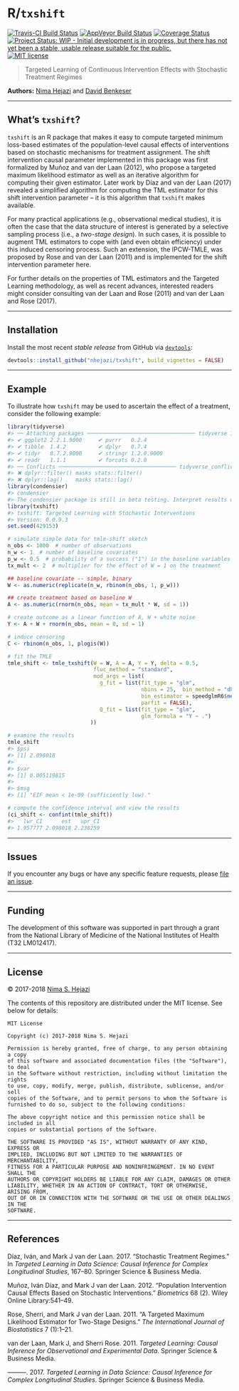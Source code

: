 
<!-- README.md is generated from README.Rmd. Please edit that file -->

# R/`txshift`

[![Travis-CI Build
Status](https://travis-ci.org/nhejazi/txshift.svg?branch=master)](https://travis-ci.org/nhejazi/txshift)
[![AppVeyor Build
Status](https://ci.appveyor.com/api/projects/status/github/nhejazi/txshift?branch=master&svg=true)](https://ci.appveyor.com/project/nhejazi/txshift)
[![Coverage
Status](https://img.shields.io/codecov/c/github/nhejazi/txshift/master.svg)](https://codecov.io/github/nhejazi/txshift?branch=master)
[![Project Status: WIP - Initial development is in progress, but there
has not yet been a stable, usable release suitable for the
public.](http://www.repostatus.org/badges/latest/wip.svg)](http://www.repostatus.org/#wip)
[![MIT
license](http://img.shields.io/badge/license-MIT-brightgreen.svg)](http://opensource.org/licenses/MIT)

> Targeted Learning of Continuous Intervention Effects with Stochastic
> Treatment Regimes

**Authors:** [Nima Hejazi](http://nimahejazi.org) and [David
Benkeser](https://www.benkeserstatistics.com/)

-----

## What’s `txshift`?

`txshift` is an R package that makes it easy to compute targeted minimum
loss-based estimates of the population-level causal effects of
interventions based on stochastic mechanisms for treatment assignment.
The shift intervention causal parameter implemented in this package was
first formalized by Muñoz and van der Laan (2012), who propose a
targeted maximum likelihood estimator as well as an iterative algorithm
for computing their given estimator. Later work by Díaz and van der Laan
(2017) revealed a simplified algorithm for computing the TML estimator
for this shift intervention parameter – it is this algorithm that
`txshift` makes available.

For many practical applications (e.g., observational medical studies),
it is often the case that the data structure of interest is generated by
a selective sampling process (i.e., a *two-stage design*). In such
cases, it is possible to augment TML estimators to cope with (and even
obtain efficiency) under this induced censoring process. Such an
extension, the IPCW-TMLE, was proposed by Rose and van der Laan (2011)
and is implemented for the shift intervention parameter here.

For further details on the properties of TML estimators and the Targeted
Learning methodology, as well as recent advances, interested readers
might consider consulting van der Laan and Rose (2011) and van der Laan
and Rose (2017).

-----

## Installation

Install the most recent *stable release* from GitHub via
[`devtools`](https://www.rstudio.com/products/rpackages/devtools/):

``` r
devtools::install_github("nhejazi/txshift", build_vignettes = FALSE)
```

-----

## Example

To illustrate how `txshift` may be used to ascertain the effect of a
treatment, consider the following example:

``` r
library(tidyverse)
#> ── Attaching packages ────────────────────────────────── tidyverse 1.2.1 ──
#> ✔ ggplot2 2.2.1.9000     ✔ purrr   0.2.4     
#> ✔ tibble  1.4.2          ✔ dplyr   0.7.4     
#> ✔ tidyr   0.7.2.9000     ✔ stringr 1.2.0.9000
#> ✔ readr   1.1.1          ✔ forcats 0.2.0
#> ── Conflicts ───────────────────────────────────── tidyverse_conflicts() ──
#> ✖ dplyr::filter() masks stats::filter()
#> ✖ dplyr::lag()    masks stats::lag()
library(condensier)
#> condensier
#> The condensier package is still in beta testing. Interpret results with caution.
library(txshift)
#> txshift: Targeted Learning with Stochastic Interventions
#> Version: 0.0.9.3
set.seed(429153)

# simulate simple data for tmle-shift sketch
n_obs <- 1000  # number of observations
n_w <- 1  # number of baseline covariates
p_w <- 0.5  # probability of a success ("1") in the baseline variables
tx_mult <- 2  # multiplier for the effect of W = 1 on the treatment

## baseline covariate -- simple, binary
W <- as.numeric(replicate(n_w, rbinom(n_obs, 1, p_w)))

## create treatment based on baseline W
A <- as.numeric(rnorm(n_obs, mean = tx_mult * W, sd = 1))

# create outcome as a linear function of A, W + white noise
Y <- A + W + rnorm(n_obs, mean = 0, sd = 1)

# induce censoring
C <- rbinom(n_obs, 1, plogis(W))

# fit the TMLE
tmle_shift <- tmle_txshift(W = W, A = A, Y = Y, delta = 0.5,
                           fluc_method = "standard",
                           mod_args = list(
                             g_fit = list(fit_type = "glm",
                                          nbins = 25,  bin_method = "dhist",
                                          bin_estimator = speedglmR6$new(),
                                          parfit = FALSE),
                             Q_fit = list(fit_type = "glm",
                                          glm_formula = "Y ~ .")
                          ))

# examine the results
tmle_shift
#> $psi
#> [1] 2.098018
#> 
#> $var
#> [1] 0.005119815
#> 
#> $msg
#> [1] "EIF mean < 1e-09 (sufficiently low)."

# compute the confidence interval and view the results
(ci_shift <- confint(tmle_shift))
#>   lwr_CI      est   upr_CI 
#> 1.957777 2.098018 2.238259
```

-----

## Issues

If you encounter any bugs or have any specific feature requests, please
[file an issue](https://github.com/nhejazi/txshift/issues).

-----

## Funding

The development of this software was supported in part through a grant
from the National Library of Medicine of the National Institutes of
Health (T32 LM012417).

-----

## License

© 2017-2018 [Nima S. Hejazi](http://nimahejazi.org)

The contents of this repository are distributed under the MIT license.
See below for details:

    MIT License
    
    Copyright (c) 2017-2018 Nima S. Hejazi
    
    Permission is hereby granted, free of charge, to any person obtaining a copy
    of this software and associated documentation files (the "Software"), to deal
    in the Software without restriction, including without limitation the rights
    to use, copy, modify, merge, publish, distribute, sublicense, and/or sell
    copies of the Software, and to permit persons to whom the Software is
    furnished to do so, subject to the following conditions:
    
    The above copyright notice and this permission notice shall be included in all
    copies or substantial portions of the Software.
    
    THE SOFTWARE IS PROVIDED "AS IS", WITHOUT WARRANTY OF ANY KIND, EXPRESS OR
    IMPLIED, INCLUDING BUT NOT LIMITED TO THE WARRANTIES OF MERCHANTABILITY,
    FITNESS FOR A PARTICULAR PURPOSE AND NONINFRINGEMENT. IN NO EVENT SHALL THE
    AUTHORS OR COPYRIGHT HOLDERS BE LIABLE FOR ANY CLAIM, DAMAGES OR OTHER
    LIABILITY, WHETHER IN AN ACTION OF CONTRACT, TORT OR OTHERWISE, ARISING FROM,
    OUT OF OR IN CONNECTION WITH THE SOFTWARE OR THE USE OR OTHER DEALINGS IN THE
    SOFTWARE.

-----

## References

<div id="refs" class="references">

<div id="ref-diaz2017stochastic">

Díaz, Iván, and Mark J van der Laan. 2017. “Stochastic Treatment
Regimes.” In *Targeted Learning in Data Science: Causal Inference for
Complex Longitudinal Studies*, 167–80. Springer Science & Business
Media.

</div>

<div id="ref-munoz2012population">

Muñoz, Iván Díaz, and Mark J van der Laan. 2012. “Population
Intervention Causal Effects Based on Stochastic Interventions.”
*Biometrics* 68 (2). Wiley Online Library:541–49.

</div>

<div id="ref-rose2011targeted2sd">

Rose, Sherri, and Mark J van der Laan. 2011. “A Targeted Maximum
Likelihood Estimator for Two-Stage Designs.” *The International Journal
of Biostatistics* 7 (1):1–21.

</div>

<div id="ref-vdl2011targeted">

van der Laan, Mark J, and Sherri Rose. 2011. *Targeted Learning: Causal
Inference for Observational and Experimental Data*. Springer Science &
Business Media.

</div>

<div id="ref-vdl2017targeted">

———. 2017. *Targeted Learning in Data Science: Causal Inference for
Complex Longitudinal Studies*. Springer Science & Business Media.

</div>

</div>
